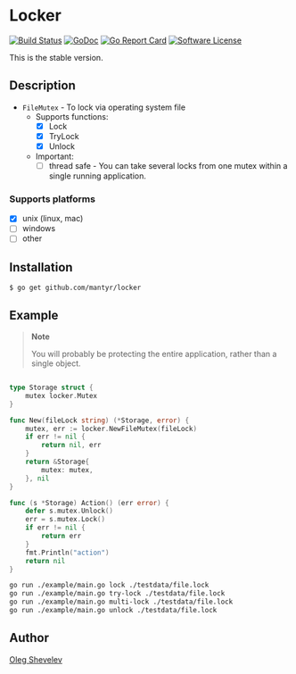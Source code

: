 # Locker

[![Build Status](https://travis-ci.org/mantyr/locker.svg?branch=master)](https://travis-ci.org/mantyr/locker)
[![GoDoc](https://godoc.org/github.com/mantyr/locker?status.png)](http://godoc.org/github.com/mantyr/locker)
[![Go Report Card](https://goreportcard.com/badge/github.com/mantyr/locker?v=1)][goreport]
[![Software License](https://img.shields.io/badge/license-MIT-brightgreen.svg)](LICENSE.md)

This is the stable version.

## Description

- `FileMutex` - To lock via operating system file
    - Supports functions:
        - [x] Lock
        - [x] TryLock
        - [x] Unlock
    - Important:
        - [ ] thread safe - You can take several locks from one mutex within a single running application.

### Supports platforms

- [x] unix (linux, mac)
- [ ] windows
- [ ] other

## Installation

    $ go get github.com/mantyr/locker

## Example

> **Note**
>
> You will probably be protecting the entire application, rather than a single object.

```go

type Storage struct {
	mutex locker.Mutex
}

func New(fileLock string) (*Storage, error) {
	mutex, err := locker.NewFileMutex(fileLock)
	if err != nil {
		return nil, err
	}
	return &Storage{
		mutex: mutex,
	}, nil
}

func (s *Storage) Action() (err error) {
	defer s.mutex.Unlock()
	err = s.mutex.Lock()
	if err != nil {
		return err
	}
	fmt.Println("action")
	return nil
}

```

```bash
go run ./example/main.go lock ./testdata/file.lock
go run ./example/main.go try-lock ./testdata/file.lock
go run ./example/main.go multi-lock ./testdata/file.lock
go run ./example/main.go unlock ./testdata/file.lock
```

## Author

[Oleg Shevelev][mantyr]

[mantyr]: https://github.com/mantyr

[build_status]: https://travis-ci.org/mantyr/locker
[godoc]:        http://godoc.org/github.com/mantyr/locker
[goreport]:     https://goreportcard.com/report/github.com/mantyr/locker
